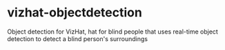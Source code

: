# vizhat-objectdetection
Object detection for VizHat, hat for blind people that uses real-time object detection to detect a blind person's surroundings
